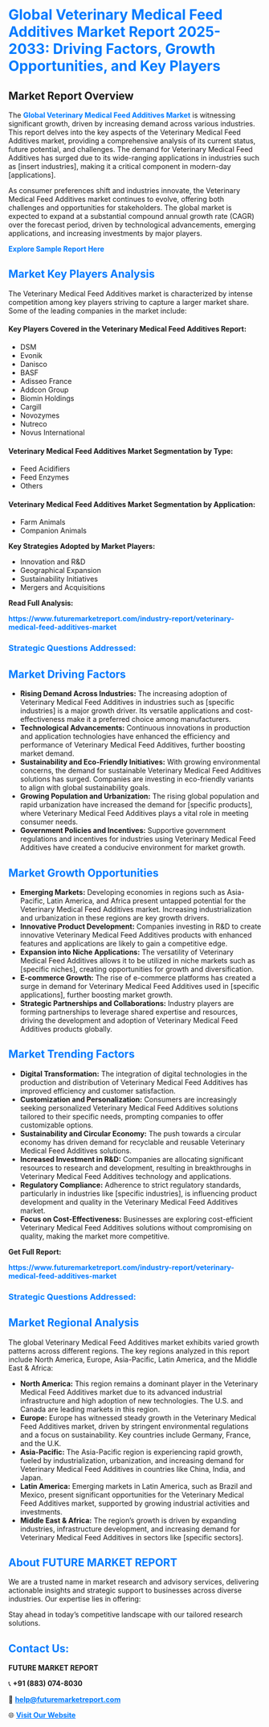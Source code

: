 <h1 style="color: #007BFF;">Global Veterinary Medical Feed Additives Market Report 2025-2033: Driving Factors, Growth Opportunities, and Key Players</h1>

<section id="overview">
<h2>Market Report Overview</h2>
<p>The <a href="https://www.futuremarketreport.com/industry-report/veterinary-medical-feed-additives-market" style="color: #007BFF; text-decoration: none;"><strong>Global Veterinary Medical Feed Additives Market</strong></a> is witnessing significant growth, driven by increasing demand across various industries. This report delves into the key aspects of the Veterinary Medical Feed Additives market, providing a comprehensive analysis of its current status, future potential, and challenges. The demand for Veterinary Medical Feed Additives has surged due to its wide-ranging applications in industries such as [insert industries], making it a critical component in modern-day [applications].</p>
<p>As consumer preferences shift and industries innovate, the Veterinary Medical Feed Additives market continues to evolve, offering both challenges and opportunities for stakeholders. The global market is expected to expand at a substantial compound annual growth rate (CAGR) over the forecast period, driven by technological advancements, emerging applications, and increasing investments by major players.</p>
</section>

<section id="overview">
<p><a href="https://www.futuremarketreport.com/request-sample/reportId=36164" style="color: #007BFF; text-decoration: none;"><strong>Explore Sample Report Here</strong></a></p>
</section>

<section id="key-players">
<h2 style="color: #007BFF;">Market Key Players Analysis</h2>
<p>The Veterinary Medical Feed Additives market is characterized by intense competition among key players striving to capture a larger market share. Some of the leading companies in the market include:</p>
<h4>Key Players Covered in the Veterinary Medical Feed Additives Report:</h4>
<ul><li>DSM</li><li>Evonik</li><li>Danisco</li><li>BASF</li><li>Adisseo France</li><li>Addcon Group</li><li>Biomin Holdings</li><li>Cargill</li><li>Novozymes</li><li>Nutreco</li><li>Novus International</li></ul>
<h4>Veterinary Medical Feed Additives Market Segmentation by Type:</h4>
<ul><li>Feed Acidifiers</li><li>Feed Enzymes</li><li>Others</li></ul>

<h4>Veterinary Medical Feed Additives Market Segmentation by Application:</h4>
<ul><li>Farm Animals</li><li>Companion Animals</li></ul>
<p><strong>Key Strategies Adopted by Market Players:</strong></p>
<ul>
<li>Innovation and R&D</li>
<li>Geographical Expansion</li>
<li>Sustainability Initiatives</li>
<li>Mergers and Acquisitions</li>
</ul>
</section>

<section>
<p><strong>Read Full Analysis: </strong></p><a href="https://www.futuremarketreport.com/industry-report/veterinary-medical-feed-additives-market" style="color: #007BFF; text-decoration: none;"><strong>https://www.futuremarketreport.com/industry-report/veterinary-medical-feed-additives-market</strong></a>
<h3 style="color: #007BFF;">Strategic Questions Addressed:</h3>
</section>

<section id="driving-factors">
<h2 style="color: #007BFF;">Market Driving Factors</h2>
<ul>
<li><strong>Rising Demand Across Industries:</strong> The increasing adoption of Veterinary Medical Feed Additives in industries such as [specific industries] is a major growth driver. Its versatile applications and cost-effectiveness make it a preferred choice among manufacturers.</li>
<li><strong>Technological Advancements:</strong> Continuous innovations in production and application technologies have enhanced the efficiency and performance of Veterinary Medical Feed Additives, further boosting market demand.</li>
<li><strong>Sustainability and Eco-Friendly Initiatives:</strong> With growing environmental concerns, the demand for sustainable Veterinary Medical Feed Additives solutions has surged. Companies are investing in eco-friendly variants to align with global sustainability goals.</li>
<li><strong>Growing Population and Urbanization:</strong> The rising global population and rapid urbanization have increased the demand for [specific products], where Veterinary Medical Feed Additives plays a vital role in meeting consumer needs.</li>
<li><strong>Government Policies and Incentives:</strong> Supportive government regulations and incentives for industries using Veterinary Medical Feed Additives have created a conducive environment for market growth.</li>
</ul>
</section>

<section id="growth-opportunities">
<h2 style="color: #007BFF;">Market Growth Opportunities</h2>
<ul>
<li><strong>Emerging Markets:</strong> Developing economies in regions such as Asia-Pacific, Latin America, and Africa present untapped potential for the Veterinary Medical Feed Additives market. Increasing industrialization and urbanization in these regions are key growth drivers.</li>
<li><strong>Innovative Product Development:</strong> Companies investing in R&D to create innovative Veterinary Medical Feed Additives products with enhanced features and applications are likely to gain a competitive edge.</li>
<li><strong>Expansion into Niche Applications:</strong> The versatility of Veterinary Medical Feed Additives allows it to be utilized in niche markets such as [specific niches], creating opportunities for growth and diversification.</li>
<li><strong>E-commerce Growth:</strong> The rise of e-commerce platforms has created a surge in demand for Veterinary Medical Feed Additives used in [specific applications], further boosting market growth.</li>
<li><strong>Strategic Partnerships and Collaborations:</strong> Industry players are forming partnerships to leverage shared expertise and resources, driving the development and adoption of Veterinary Medical Feed Additives products globally.</li>
</ul>
</section>

<section id="trending-factors">
<h2 style="color: #007BFF;">Market Trending Factors</h2>
<ul>
<li><strong>Digital Transformation:</strong> The integration of digital technologies in the production and distribution of Veterinary Medical Feed Additives has improved efficiency and customer satisfaction.</li>
<li><strong>Customization and Personalization:</strong> Consumers are increasingly seeking personalized Veterinary Medical Feed Additives solutions tailored to their specific needs, prompting companies to offer customizable options.</li>
<li><strong>Sustainability and Circular Economy:</strong> The push towards a circular economy has driven demand for recyclable and reusable Veterinary Medical Feed Additives solutions.</li>
<li><strong>Increased Investment in R&D:</strong> Companies are allocating significant resources to research and development, resulting in breakthroughs in Veterinary Medical Feed Additives technology and applications.</li>
<li><strong>Regulatory Compliance:</strong> Adherence to strict regulatory standards, particularly in industries like [specific industries], is influencing product development and quality in the Veterinary Medical Feed Additives market.</li>
<li><strong>Focus on Cost-Effectiveness:</strong> Businesses are exploring cost-efficient Veterinary Medical Feed Additives solutions without compromising on quality, making the market more competitive.</li>
</ul>
</section>

<section>
<p><strong>Get Full Report: </strong></p><a href="https://www.futuremarketreport.com/industry-report/veterinary-medical-feed-additives-market" style="color: #007BFF; text-decoration: none;"><strong>https://www.futuremarketreport.com/industry-report/veterinary-medical-feed-additives-market</strong></a>
<h3 style="color: #007BFF;">Strategic Questions Addressed:</h3>
</section>


<section id="regional-analysis">
<h2 style="color: #007BFF;">Market Regional Analysis</h2>
<p>The global Veterinary Medical Feed Additives market exhibits varied growth patterns across different regions. The key regions analyzed in this report include North America, Europe, Asia-Pacific, Latin America, and the Middle East & Africa:</p>
<ul>
<li><strong>North America:</strong> This region remains a dominant player in the Veterinary Medical Feed Additives market due to its advanced industrial infrastructure and high adoption of new technologies. The U.S. and Canada are leading markets in this region.</li>
<li><strong>Europe:</strong> Europe has witnessed steady growth in the Veterinary Medical Feed Additives market, driven by stringent environmental regulations and a focus on sustainability. Key countries include Germany, France, and the U.K.</li>
<li><strong>Asia-Pacific:</strong> The Asia-Pacific region is experiencing rapid growth, fueled by industrialization, urbanization, and increasing demand for Veterinary Medical Feed Additives in countries like China, India, and Japan.</li>
<li><strong>Latin America:</strong> Emerging markets in Latin America, such as Brazil and Mexico, present significant opportunities for the Veterinary Medical Feed Additives market, supported by growing industrial activities and investments.</li>
<li><strong>Middle East & Africa:</strong> The region’s growth is driven by expanding industries, infrastructure development, and increasing demand for Veterinary Medical Feed Additives in sectors like [specific sectors].</li>
</ul>
</section>

<footer>
<h2 style="color: #007BFF;">About FUTURE MARKET REPORT</h2>
<p>We are a trusted name in market research and advisory services, delivering actionable insights and strategic support to businesses across diverse industries. Our expertise lies in offering:</p>

<p>Stay ahead in today’s competitive landscape with our tailored research solutions.</p>

<h2 style="color: #007BFF;">Contact Us:</h2>
<p><strong>FUTURE MARKET REPORT</strong></p>
<p>📞 <strong>+91 (883) 074-8030</strong></p>
<p>📧 <strong><a href="mailto:help@futuremarketreport.com" style="color: #007BFF;">help@futuremarketreport.com</a></strong></p>
<p>🌐 <strong><a href="https://www.futuremarketreport.com/" style="color: #007BFF;">Visit Our Website</a></strong></p>
</footer>